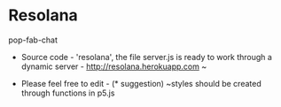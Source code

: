 # Resolana
pop-fab-chat

* Source code - 'resolana', the file server.js is ready to work through a dynamic server - http://resolana.herokuapp.com ~ 
- Please feel free to edit - (* suggestion) ~styles should be created through functions in p5.js 

